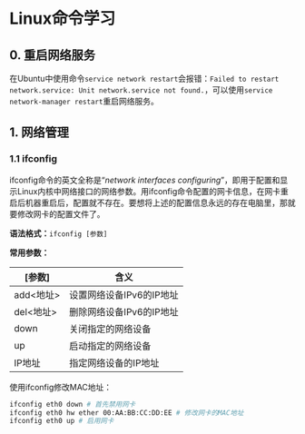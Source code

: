 # Linux命令学习

## 0. 重启网络服务

在Ubuntu中使用命令`service network restart`会报错：`Failed to restart network.service: Unit network.service not found.`，可以使用`service network-manager restart`重启网络服务。

## 1. 网络管理

### 1.1 ifconfig

ifconfig命令的英文全称是“*network interfaces configuring*”，即用于配置和显示Linux内核中网络接口的网络参数。用ifconfig命令配置的网卡信息，在网卡重启后机器重启后，配置就不存在。要想将上述的配置信息永远的存在电脑里，那就要修改网卡的配置文件了。

**语法格式：**`ifconfig [参数]`

**常用参数：**

| [参数]    | 含义                     |
| --------- | ------------------------ |
| add<地址> | 设置网络设备IPv6的IP地址 |
| del<地址> | 删除网络设备IPv6的IP地址 |
| down      | 关闭指定的网络设备       |
| up        | 启动指定的网络设备       |
| IP地址    | 指定网络设备的IP地址     |

使用ifconfig修改MAC地址：

```bash
ifconfig eth0 down # 首先禁用网卡
ifconfig eth0 hw ether 00:AA:BB:CC:DD:EE # 修改网卡的MAC地址
ifconfig eth0 up # 启用网卡
```

